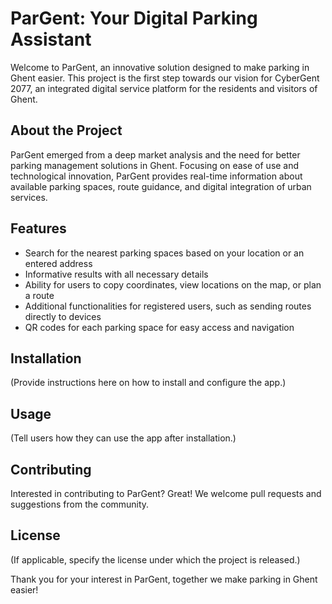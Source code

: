 # ParGent: Your Digital Parking Assistant

Welcome to ParGent, an innovative solution designed to make parking in Ghent easier. This project is the first step towards our vision for CyberGent 2077, 
an integrated digital service platform for the residents and visitors of Ghent.

## About the Project

ParGent emerged from a deep market analysis and the need for better parking management solutions in Ghent. Focusing on ease of use and technological innovation,
ParGent provides real-time information about available parking spaces, route guidance, and digital integration of urban services.

## Features

- Search for the nearest parking spaces based on your location or an entered address
- Informative results with all necessary details
- Ability for users to copy coordinates, view locations on the map, or plan a route
- Additional functionalities for registered users, such as sending routes directly to devices
- QR codes for each parking space for easy access and navigation

## Installation

(Provide instructions here on how to install and configure the app.)

## Usage

(Tell users how they can use the app after installation.)

## Contributing

Interested in contributing to ParGent? Great! We welcome pull requests and suggestions from the community.

## License

(If applicable, specify the license under which the project is released.)


Thank you for your interest in ParGent, together we make parking in Ghent easier!
